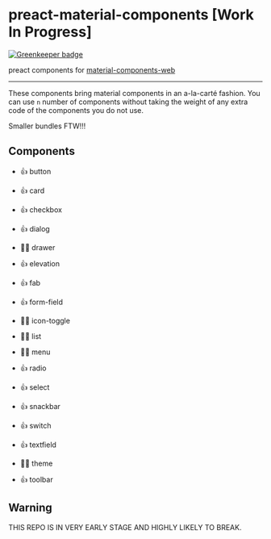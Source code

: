 # preact-material-components [Work In Progress]
[![Greenkeeper badge](https://badges.greenkeeper.io/prateekbh/preact-material-components.svg)](https://greenkeeper.io/)

preact components for [material-components-web](https://github.com/material-components/material-components-web)

---
These components bring material components in an a-la-carté fashion.
You can use `n` number of components without taking the weight of any extra code of the components you do not use.

Smaller bundles FTW!!!

## Components
- 👍 button

- 👍 card

- 👍 checkbox

- 👍 dialog

- 👎🏽 drawer

- 👍 elevation

- 👍 fab

- 👍 form-field

- 👎🏽 icon-toggle

- 👎🏽 list

- 👎🏽 menu

- 👍 radio

- 👍 select

- 👍 snackbar

- 👍 switch

- 👍 textfield

- 👎🏽 theme

- 👍 toolbar

## Warning
THIS REPO IS IN VERY EARLY STAGE AND HIGHLY LIKELY TO BREAK.